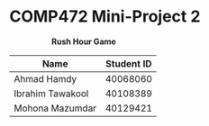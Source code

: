 # COMP472 Mini-Project 2

$~~~~~~~~~~~~~~~~~~$ **Rush Hour Game**

|      Name      |  Student ID |
| -------------  | ------------- |
|   Ahmad Hamdy   | 40068060 |
|Ibrahim Tawakool| 40108389  |
|  Mohona Mazumdar | 40129421 |
